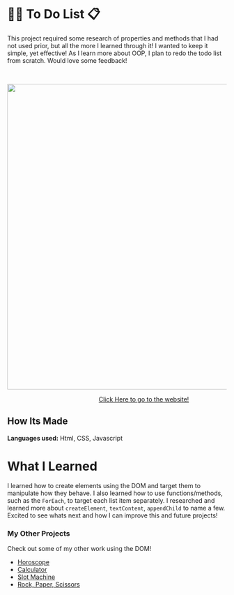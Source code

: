 # ✍🏾 To Do List 📋

This project required some research of properties and methods that I had not used prior, but all the more I learned through it! I wanted to keep it simple, yet effective! As I learn more about OOP, I plan to redo the todo list from scratch. Would love some feedback!

&emsp;

<img src="https://github.com/DashlinS/todo-list-2019-week05/blob/answer/gifs/todoDemo.gif" width="700">

&emsp;&emsp;&emsp;&emsp;&emsp;&emsp;&emsp;&emsp;&emsp;&emsp;&emsp;&emsp;&emsp;&emsp;&emsp;[Click Here to go to the website!](https://thechecklist.netlify.app/)

## How Its Made 

**Languages used:** Html, CSS, Javascript

# What I Learned

I learned how to create elements using the DOM and target them to manipulate how they behave.
I also learned how to use functions/methods, such as the `ForEach`, to target each list item separately. 
I researched and learned more about `createElement`, `textContent`, `appendChild` to name a few. Excited to see whats next and how I can improve this and future projects!

### My Other Projects 

Check out some of my other work using the DOM!

* [Horoscope](https://github.com/DashlinS/Horoscope)
* [Calculator](https://github.com/DashlinS/calculator)
* [Slot Machine](https://github.com/DashlinS/SlotMachine/tree/answer)
* [Rock, Paper, Scissors](https://github.com/DashlinS/rock-water-fire)